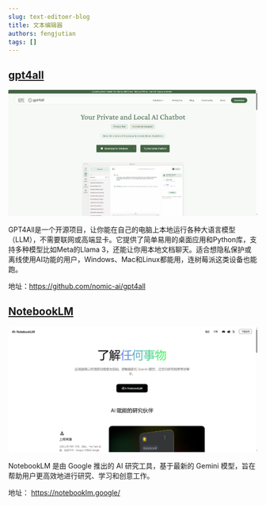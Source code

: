 ```yaml
---
slug: text-editoer-blog
title: 文本编辑器
authors: fengjutian
tags: []
---
```


## [gpt4all](https://github.com/nomic-ai/gpt4all)

![alt text](./static/gpt4all.png)

GPT4All是一个开源项目，让你能在自己的电脑上本地运行各种大语言模型（LLM），不需要联网或高端显卡。它提供了简单易用的桌面应用和Python库，支持多种模型比如Meta的Llama 3，还能让你用本地文档聊天。适合想隐私保护或离线使用AI功能的用户，Windows、Mac和Linux都能用，连树莓派这类设备也能跑。

地址：https://github.com/nomic-ai/gpt4all

## [NotebookLM](https://notebooklm.google/)

![alt text](./static/notebooklm.png)

NotebookLM 是由 Google 推出的 AI 研究工具，基于最新的 Gemini 模型，旨在帮助用户更高效地进行研究、学习和创意工作。

地址： https://notebooklm.google/